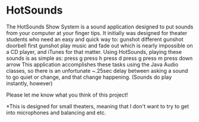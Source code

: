 HotSounds
=========
The HotSounds Show System is a sound application designed to put sounds from your computer at your finger tips. It initially was designed for theater students who need an easy and quick way to:
  gunshot
  different gunshot
  doorbell
  first gunshot
  play music and fade out
which is nearly impossible on a CD player, and iTunes for that matter. Using HotSounds, playing these sounds is as simple as:
  press g
  press h
  press d
  press g
  press m
  <wait for a little while until you want the fade out to start>
  press down arrow
This application accomplishes these tasks using the Java Audio classes, so there is an unfortunate ~.25sec delay between asking a sound to go quiet or change, and that change happening. (Sounds do play instantly, however)

Please let me know what you think of this project!

*This is designed for small theaters, meaning that I don't want to try to get into microphones and balancing and etc.
